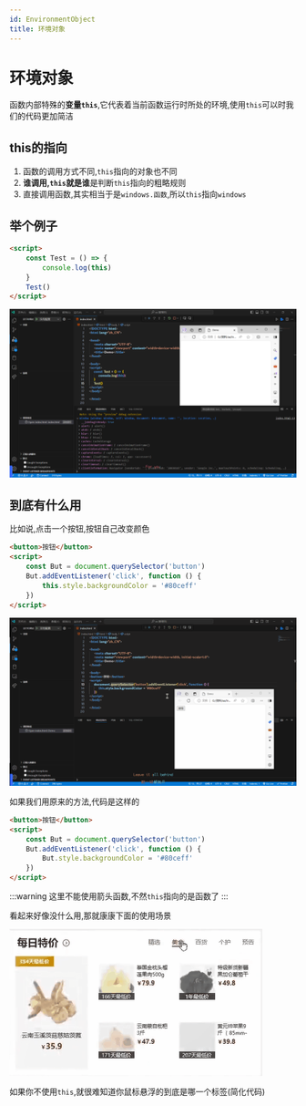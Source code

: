 ```yaml
---
id: EnvironmentObject
title: 环境对象
---
```


# 环境对象

函数内部特殊的**变量`this`**,它代表着当前函数运行时所处的环境,使用`this`可以时我们的代码更加简洁

## this的指向

1. 函数的调用方式不同,`this`指向的对象也不同
2. **谁调用,`this`就是谁**是判断`this`指向的粗略规则
3. 直接调用函数,其实相当于是`windows.函数`,所以`this`指向`windows`

## 举个例子

```html showLineNumbers
<script>
    const Test = () => {
        console.log(this)
    }
    Test()
</script>
```

![4e65f8f90701ebf31019127dfc728cb3a7e8df5f](Assets/4e65f8f90701ebf31019127dfc728cb3a7e8df5f.png)

## 到底有什么用

比如说,点击一个按钮,按钮自己改变颜色

```html showLineNumbers
<button>按钮</button>
<script>
    const But = document.querySelector('button')
    But.addEventListener('click', function () {
        this.style.backgroundColor = '#80ceff'
    })
</script>
```

![c8098cf3fef72fd0106ebf3e0a4d62ad0b25a3ff](Assets/c8098cf3fef72fd0106ebf3e0a4d62ad0b25a3ff.gif)

如果我们用原来的方法,代码是这样的

```html showLineNumbers
<button>按钮</button>
<script>
    const But = document.querySelector('button')
    But.addEventListener('click', function () {
        But.style.backgroundColor = '#80ceff'
    })
</script>
```

:::warning
这里不能使用箭头函数,不然`this`指向的是函数了
:::

看起来好像没什么用,那就康康下面的使用场景

![a37bfdab7758514bf1dd235916a5fdceff77081c](Assets/a37bfdab7758514bf1dd235916a5fdceff77081c.gif)

如果你不使用`this`,就很难知道你鼠标悬浮的到底是哪一个标签(简化代码)
